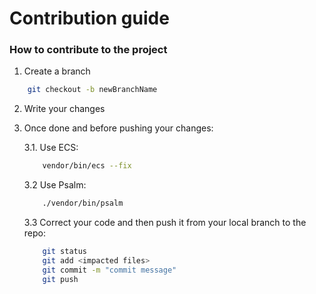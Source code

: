 Contribution guide
==================

### How to contribute to the project

1. Create a branch

```bash
    git checkout -b newBranchName
```
2. Write your changes

3. Once done and before pushing your changes:

    3.1. Use ECS:

    ```bash
        vendor/bin/ecs --fix
    ```
    3.2 Use Psalm:

    ```bash
        ./vendor/bin/psalm
    ```
    3.3 Correct your code and then push it from your local branch to the repo:

    ```bash
        git status
        git add <impacted files>
        git commit -m "commit message"
        git push
    ```